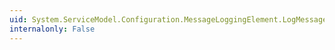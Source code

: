 ```yaml
---
uid: System.ServiceModel.Configuration.MessageLoggingElement.LogMessagesAtServiceLevel
internalonly: False
---
```

